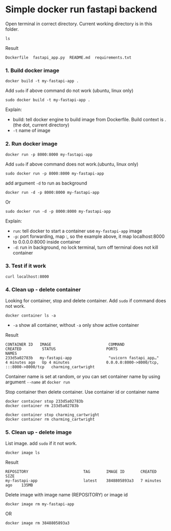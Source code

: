 # Simple docker run fastapi backend

Open terminal in correct directory. Current working directory is in this folder. 

```
ls
```
Result 
```
Dockerfile  fastapi_app.py  README.md  requirements.txt
```

### 1. Build docker image 
```
docker build -t my-fastapi-app .
```
Add `sudo` if above command do not work (ubuntu, linux only)
```
sudo docker build -t my-fastapi-app .
```

Explain:

- build: tell docker engine to build image from Dockerfile. Build context is . (the dot, current directory)
- `-t` name of image 

### 2. Run docker image 

```
docker run -p 8000:8000 my-fastapi-app 
```
Add `sudo` if above command does not work.(ubuntu, linux only)
```
sudo docker run -p 8000:8000 my-fastapi-app 
```

add argument `-d` to run as background 

```
docker run -d -p 8000:8000 my-fastapi-app
```
Or
```
sudo docker run -d -p 8000:8000 my-fastapi-app
```

Explain: 
- `run`: tell docker to start a container use `my-fastapi-app` image 
- `-p`: port forwarding, map <host-pc-port>:<container-port>, so the example above, it map localhost:8000 to 0.0.0.0:8000 inside container
- `-d`: run in background, no lock terminal, turn off terminal does not kill container 


### 3. Test if it work 

```
curl localhost:8000
```


### 4. Clean up - delete container

Looking for container, stop and delete container. Add `sudo` if command does not work.

```
docker container ls -a 
```

- `-a` show all container, without `-a` only show active container

Result 
```
CONTAINER ID   IMAGE                         COMMAND                  CREATED         STATUS                      PORTS                                       NAMES
233d5a02783b   my-fastapi-app                "uvicorn fastapi_app…"   4 minutes ago   Up 4 minutes                0.0.0.0:8000->8000/tcp, :::8000->8000/tcp   charming_cartwright
```

Container name is set at random, or you can set container name by using argument `--name` at `docker run`

Stop container then delete container. Use container id or container name 

```
docker container stop 233d5a02783b
docker container rm 233d5a02783b
```

```
docker container stop charming_cartwright
docker container rm charming_cartwright
```

### 5. Clean up - delete image

List image. add `sudo` if it not work. 

```
docker image ls
```
Result
```
REPOSITORY                        TAG       IMAGE ID       CREATED          SIZE
my-fastapi-app                    latest    3848805893a3   7 minutes ago    135MB
```

Delete image with image name (REPOSITORY) or image id
```
docker image rm my-fastapi-app
```
OR
```
docker image rm 3848805893a3
```